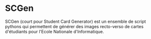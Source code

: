 # SCGen
SCGen (court pour Student Card Generator) est un ensemble de script pythons qui permettent de générer des images recto-verso de cartes d'étudiants pour l'Ecole Nationale d'Informatique.
